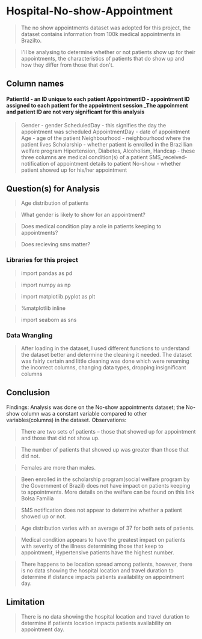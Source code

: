 # Hospital-No-show-Appointment

> The no show appointments dataset was adopted for this project, the dataset contains information from 100k medical appointments in Brazilto. 

>I'll be analysing to determine whether or not patients show up for their appointments, the characteristics of patients that do show up and how they differ from those that don't.

## Column names
#### PatientId - an ID unique to each patient AppointmentID - appointment ID assigned to each patient for the appointment session _The appoinment and patient ID are not very significant for this analysis

>Gender - gender ScheduledDay - this signifies the day the appointment was scheduled AppointmentDay - date of appointment Age - age of the patient Neighbourhood - neighbourhood where the patient lives 
Scholarship - whether patient is enrolled in the Brazillian welfare program Hipertension, Diabetes, Alcoholism, 
Handcap - these three columns are medical condition(s) of a patient SMS_received- notification of appointment details to patient
No-show - whether patient showed up for his/her appointment

## Question(s) for Analysis

>Age distribution of patients

>What gender is likely to show for an appointment?

>Does medical condition play a role in patients keeping to appointments?

>Does recieving sms matter?

### Libraries for this project
>import pandas as pd

>import numpy as np

>import matplotlib.pyplot as plt

>%matplotlib inline

>import seaborn as sns

### Data Wrangling

>After loading in the dataset, I used different functions to understand the dataset better and determine the cleaning it needed. The dataset was fairly certain and little cleaning was done which were
>renaming the incorrect columns, changing data types, dropping insignificant columns

## Conclusion
Findings: Analysis was done on the No-show appointments dataset; the No-show column was a constant variable compared to other variables(columns) in the dataset. Observations:

> There are two sets of patients – those that showed up for appointment and those that did not show up.

> The number of patients that showed up was greater than those that did not.

>Females are more than males.

>Been enrolled in the scholarship program(social welfare program by the Government of Brazil) does not have impact on patients keeping to appointments. More details on the welfare can be found on this link Bolsa Familia

>SMS notification does not appear to determine whether a patient showed up or not.

>Age distribution varies with an average of 37 for both sets of patients.

>Medical condition appears to have the greatest impact on patients with severity of the illness determining those that keep to appointment, Hypertensive patients have the highest number.

>There happens to be location spread among patients, however, there is no data showing the hospital location and travel duration to determine if distance impacts patients availability on appointment day.

## Limitation 

> There is no data showing the hospital location and travel duration to determine if patients location impacts patients availability on appointment day.
